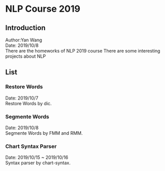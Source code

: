 # NLP Course 2019
## Introduction
Author:Yan Wang <br>
Date: 2019/10/8 <br>
There are the homeworks of NLP 2019 course
There are some interesting projects about NLP<br>

## List
### Restore Words
Date: 2019/10/7 <br>
Restore Words by dic.

### Segmente Words
Date: 2019/10/8 <br>
Segmente Words by FMM and RMM.

### Chart Syntax Parser
Date: 2019/10/15 ~ 2019/10/16 <br>
Syntax parser by chart-syntax.
